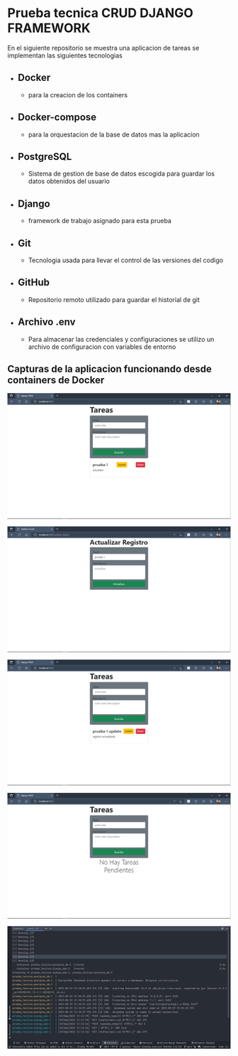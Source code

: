 # Prueba tecnica CRUD DJANGO FRAMEWORK
En el siguiente repositorio se muestra una aplicacion de tareas
se implementan las siguientes tecnologias
- ## Docker
  - para la creacion de los containers
- ## Docker-compose
  - para la orquestacion de la base de datos mas la aplicacion
- ## PostgreSQL
  - Sistema de gestion de base de datos escogida para guardar los datos obtenidos del usuario
- ## Django
  - framework de trabajo asignado para esta prueba
- ## Git
  - Tecnologia usada para llevar el control de las versiones del codigo
- ## GitHub
    - Repositorio remoto utilizado para guardar el historial de git
- ## Archivo .env
  - Para almacenar las credenciales y configuraciones se utilizo un archivo de configuracion con variables de entorno
## Capturas de la aplicacion funcionando desde containers de Docker
![lista_de_tareas](crud_main_page.png)

![actualizar_registro](update_img.png)

![actualizar_template](updted_data.png)

![eliminar](delete_data.png)

![docker-compose-running](docker-compose-running-console.png)